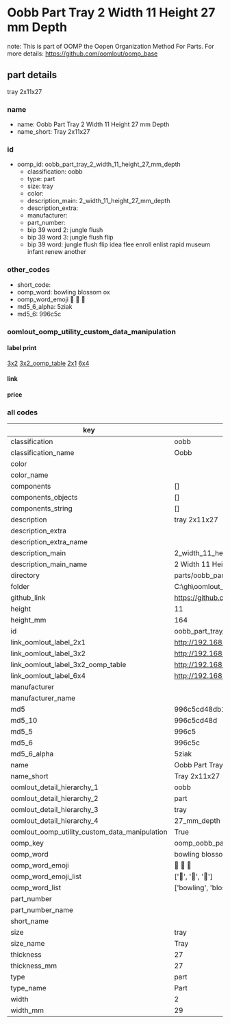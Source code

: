 # Oobb Part Tray 2 Width 11 Height 27 mm Depth  

note: This is part of OOMP the Oopen Organization Method For Parts. For more details: https://github.com/oomlout/oomp_base

##  part details
  



tray 2x11x27



### name
* name: Oobb Part Tray 2 Width 11 Height 27 mm Depth
* name_short: Tray 2x11x27 
### id
* oomp_id: oobb_part_tray_2_width_11_height_27_mm_depth
  * classification: oobb
  * type: part
  * size: tray
  * color: 
  * description_main: 2_width_11_height_27_mm_depth
  * description_extra: 
  * manufacturer: 
  * part_number: 
  * bip 39 word 2: jungle flush
  * bip 39 word 3: jungle flush flip
  * bip 39 word: jungle flush flip idea flee enroll enlist rapid museum infant renew another

### other_codes
* short_code: 
* oomp_word: bowling blossom ox
* oomp_word_emoji :bowling: :blossom: :ox:
* md5_6_alpha: 5ziak
* md5_6: 996c5c






### oomlout_oomp_utility_custom_data_manipulation
#### label print
[3x2](http://192.168.1.245:1112/?label=oomp%205ziak)
[3x2_oomp_table](http://192.168.1.108:1112/?label=oomp%205ziak)
[2x1](http://192.168.1.242:1112/?label=oomp%205ziak)
[6x4](http://192.168.1.55:1112/?label=oomp%205ziak)    

#### link

                              

#### price







### all codes 
| key | value |  
| --- | --- |  
| classification | oobb |  
| classification_name | Oobb |  
| color |  |  
| color_name |  |  
| components | [] |  
| components_objects | [] |  
| components_string | [] |  
| description | tray 2x11x27 |  
| description_extra |  |  
| description_extra_name |  |  
| description_main | 2_width_11_height_27_mm_depth |  
| description_main_name | 2 Width 11 Height 27 mm Depth |  
| directory | parts/oobb_part_tray_2_width_11_height_27_mm_depth |  
| folder | C:\gh\oomlout_oobb_version_4_generated_parts\things\oobb_part_tray_2_width_11_height_27_mm_depth |  
| github_link | https://github.com/oomlout/oomlout_oomp_part_src/tree/main/parts/oobb_part_tray_2_width_11_height_27_mm_depth |  
| height | 11 |  
| height_mm | 164 |  
| id | oobb_part_tray_2_width_11_height_27_mm_depth |  
| link_oomlout_label_2x1 | http://192.168.1.242:1112/?label=oomp%205ziak |  
| link_oomlout_label_3x2 | http://192.168.1.245:1112/?label=oomp%205ziak |  
| link_oomlout_label_3x2_oomp_table | http://192.168.1.108:1112/?label=oomp%205ziak |  
| link_oomlout_label_6x4 | http://192.168.1.55:1112/?label=oomp%205ziak |  
| manufacturer |  |  
| manufacturer_name |  |  
| md5 | 996c5cd48db1e9592cac6706b21673c8 |  
| md5_10 | 996c5cd48d |  
| md5_5 | 996c5 |  
| md5_6 | 996c5c |  
| md5_6_alpha | 5ziak |  
| name | Oobb Part Tray 2 Width 11 Height 27 mm Depth |  
| name_short | Tray 2x11x27  |  
| oomlout_detail_hierarchy_1 | oobb |  
| oomlout_detail_hierarchy_2 | part |  
| oomlout_detail_hierarchy_3 | tray |  
| oomlout_detail_hierarchy_4 | 27_mm_depth |  
| oomlout_oomp_utility_custom_data_manipulation | True |  
| oomp_key | oomp_oobb_part_tray_2_width_11_height_27_mm_depth |  
| oomp_word | bowling blossom ox |  
| oomp_word_emoji | :bowling: :blossom: :ox: |  
| oomp_word_emoji_list | [':bowling:', ':blossom:', ':ox:'] |  
| oomp_word_list | ['bowling', 'blossom', 'ox'] |  
| part_number |  |  
| part_number_name |  |  
| short_name |  |  
| size | tray |  
| size_name | Tray |  
| thickness | 27 |  
| thickness_mm | 27 |  
| type | part |  
| type_name | Part |  
| width | 2 |  
| width_mm | 29 |  
